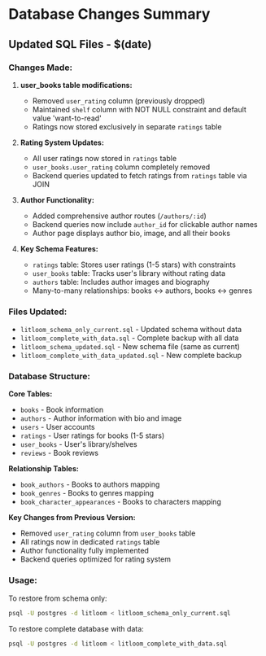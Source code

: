 # Database Changes Summary

## Updated SQL Files - $(date)

### Changes Made:

1. **user_books table modifications:**
   - Removed `user_rating` column (previously dropped)
   - Maintained `shelf` column with NOT NULL constraint and default value 'want-to-read'
   - Ratings now stored exclusively in separate `ratings` table

2. **Rating System Updates:**
   - All user ratings now stored in `ratings` table
   - `user_books.user_rating` column completely removed
   - Backend queries updated to fetch ratings from `ratings` table via JOIN

3. **Author Functionality:**
   - Added comprehensive author routes (`/authors/:id`)
   - Backend queries now include `author_id` for clickable author names
   - Author page displays author bio, image, and all their books

4. **Key Schema Features:**
   - `ratings` table: Stores user ratings (1-5 stars) with constraints
   - `user_books` table: Tracks user's library without rating data
   - `authors` table: Includes author images and biography
   - Many-to-many relationships: books ↔ authors, books ↔ genres

### Files Updated:

- `litloom_schema_only_current.sql` - Updated schema without data
- `litloom_complete_with_data.sql` - Complete backup with all data
- `litloom_schema_updated.sql` - New schema file (same as current)
- `litloom_complete_with_data_updated.sql` - New complete backup

### Database Structure:

**Core Tables:**
- `books` - Book information
- `authors` - Author information with bio and image
- `users` - User accounts
- `ratings` - User ratings for books (1-5 stars)
- `user_books` - User's library/shelves
- `reviews` - Book reviews

**Relationship Tables:**
- `book_authors` - Books to authors mapping
- `book_genres` - Books to genres mapping
- `book_character_appearances` - Books to characters mapping

**Key Changes from Previous Version:**
- Removed `user_rating` column from `user_books` table
- All ratings now in dedicated `ratings` table
- Author functionality fully implemented
- Backend queries optimized for rating system

### Usage:

To restore from schema only:
```bash
psql -U postgres -d litloom < litloom_schema_only_current.sql
```

To restore complete database with data:
```bash
psql -U postgres -d litloom < litloom_complete_with_data.sql
```